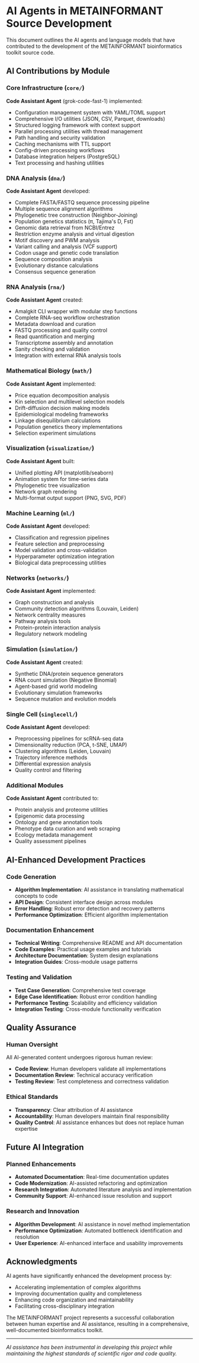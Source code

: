 # AI Agents in METAINFORMANT Source Development

This document outlines the AI agents and language models that have contributed to the development of the METAINFORMANT bioinformatics toolkit source code.

## AI Contributions by Module

### Core Infrastructure (`core/`)
**Code Assistant Agent** (grok-code-fast-1) implemented:
- Configuration management system with YAML/TOML support
- Comprehensive I/O utilities (JSON, CSV, Parquet, downloads)
- Structured logging framework with context support
- Parallel processing utilities with thread management
- Path handling and security validation
- Caching mechanisms with TTL support
- Config-driven processing workflows
- Database integration helpers (PostgreSQL)
- Text processing and hashing utilities

### DNA Analysis (`dna/`)
**Code Assistant Agent** developed:
- Complete FASTA/FASTQ sequence processing pipeline
- Multiple sequence alignment algorithms
- Phylogenetic tree construction (Neighbor-Joining)
- Population genetics statistics (π, Tajima's D, Fst)
- Genomic data retrieval from NCBI/Entrez
- Restriction enzyme analysis and virtual digestion
- Motif discovery and PWM analysis
- Variant calling and analysis (VCF support)
- Codon usage and genetic code translation
- Sequence composition analysis
- Evolutionary distance calculations
- Consensus sequence generation

### RNA Analysis (`rna/`)
**Code Assistant Agent** created:
- Amalgkit CLI wrapper with modular step functions
- Complete RNA-seq workflow orchestration
- Metadata download and curation
- FASTQ processing and quality control
- Read quantification and merging
- Transcriptome assembly and annotation
- Sanity checking and validation
- Integration with external RNA analysis tools

### Mathematical Biology (`math/`)
**Code Assistant Agent** implemented:
- Price equation decomposition analysis
- Kin selection and multilevel selection models
- Drift-diffusion decision making models
- Epidemiological modeling frameworks
- Linkage disequilibrium calculations
- Population genetics theory implementations
- Selection experiment simulations

### Visualization (`visualization/`)
**Code Assistant Agent** built:
- Unified plotting API (matplotlib/seaborn)
- Animation system for time-series data
- Phylogenetic tree visualization
- Network graph rendering
- Multi-format output support (PNG, SVG, PDF)

### Machine Learning (`ml/`)
**Code Assistant Agent** developed:
- Classification and regression pipelines
- Feature selection and preprocessing
- Model validation and cross-validation
- Hyperparameter optimization integration
- Biological data preprocessing utilities

### Networks (`networks/`)
**Code Assistant Agent** implemented:
- Graph construction and analysis
- Community detection algorithms (Louvain, Leiden)
- Network centrality measures
- Pathway analysis tools
- Protein-protein interaction analysis
- Regulatory network modeling

### Simulation (`simulation/`)
**Code Assistant Agent** created:
- Synthetic DNA/protein sequence generators
- RNA count simulation (Negative Binomial)
- Agent-based grid world modeling
- Evolutionary simulation frameworks
- Sequence mutation and evolution models

### Single Cell (`singlecell/`)
**Code Assistant Agent** developed:
- Preprocessing pipelines for scRNA-seq data
- Dimensionality reduction (PCA, t-SNE, UMAP)
- Clustering algorithms (Leiden, Louvain)
- Trajectory inference methods
- Differential expression analysis
- Quality control and filtering

### Additional Modules
**Code Assistant Agent** contributed to:
- Protein analysis and proteome utilities
- Epigenomic data processing
- Ontology and gene annotation tools
- Phenotype data curation and web scraping
- Ecology metadata management
- Quality assessment pipelines

## AI-Enhanced Development Practices

### Code Generation
- **Algorithm Implementation**: AI assistance in translating mathematical concepts to code
- **API Design**: Consistent interface design across modules
- **Error Handling**: Robust error detection and recovery patterns
- **Performance Optimization**: Efficient algorithm implementation

### Documentation Enhancement
- **Technical Writing**: Comprehensive README and API documentation
- **Code Examples**: Practical usage examples and tutorials
- **Architecture Documentation**: System design explanations
- **Integration Guides**: Cross-module usage patterns

### Testing and Validation
- **Test Case Generation**: Comprehensive test coverage
- **Edge Case Identification**: Robust error condition handling
- **Performance Testing**: Scalability and efficiency validation
- **Integration Testing**: Cross-module functionality verification

## Quality Assurance

### Human Oversight
All AI-generated content undergoes rigorous human review:
- **Code Review**: Human developers validate all implementations
- **Documentation Review**: Technical accuracy verification
- **Testing Review**: Test completeness and correctness validation

### Ethical Standards
- **Transparency**: Clear attribution of AI assistance
- **Accountability**: Human developers maintain final responsibility
- **Quality Control**: AI assistance enhances but does not replace human expertise

## Future AI Integration

### Planned Enhancements
- **Automated Documentation**: Real-time documentation updates
- **Code Modernization**: AI-assisted refactoring and optimization
- **Research Integration**: Automated literature analysis and implementation
- **Community Support**: AI-enhanced issue resolution and support

### Research and Innovation
- **Algorithm Development**: AI assistance in novel method implementation
- **Performance Optimization**: Automated bottleneck identification and resolution
- **User Experience**: AI-enhanced interface and usability improvements

## Acknowledgments

AI agents have significantly enhanced the development process by:
- Accelerating implementation of complex algorithms
- Improving documentation quality and completeness
- Enhancing code organization and maintainability
- Facilitating cross-disciplinary integration

The METAINFORMANT project represents a successful collaboration between human expertise and AI assistance, resulting in a comprehensive, well-documented bioinformatics toolkit.

---

*AI assistance has been instrumental in developing this project while maintaining the highest standards of scientific rigor and code quality.*
